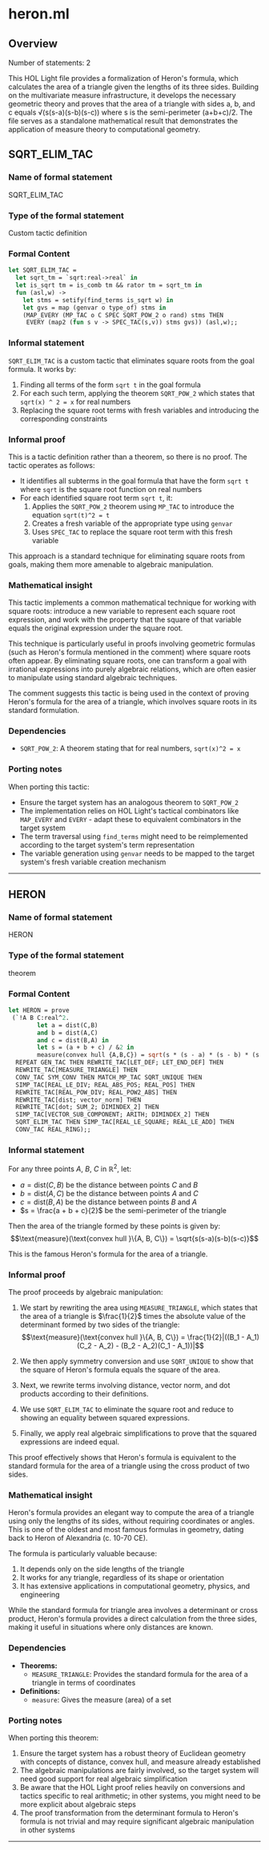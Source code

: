 # heron.ml

## Overview

Number of statements: 2

This HOL Light file provides a formalization of Heron's formula, which calculates the area of a triangle given the lengths of its three sides. Building on the multivariate measure infrastructure, it develops the necessary geometric theory and proves that the area of a triangle with sides a, b, and c equals √(s(s-a)(s-b)(s-c)) where s is the semi-perimeter (a+b+c)/2. The file serves as a standalone mathematical result that demonstrates the application of measure theory to computational geometry.

## SQRT_ELIM_TAC

### Name of formal statement
SQRT_ELIM_TAC

### Type of the formal statement
Custom tactic definition

### Formal Content
```ocaml
let SQRT_ELIM_TAC =
  let sqrt_tm = `sqrt:real->real` in
  let is_sqrt tm = is_comb tm && rator tm = sqrt_tm in
  fun (asl,w) ->
    let stms = setify(find_terms is_sqrt w) in
    let gvs = map (genvar o type_of) stms in
    (MAP_EVERY (MP_TAC o C SPEC SQRT_POW_2 o rand) stms THEN
     EVERY (map2 (fun s v -> SPEC_TAC(s,v)) stms gvs)) (asl,w);;
```

### Informal statement
`SQRT_ELIM_TAC` is a custom tactic that eliminates square roots from the goal formula. It works by:

1. Finding all terms of the form `sqrt t` in the goal formula
2. For each such term, applying the theorem `SQRT_POW_2` which states that `sqrt(x) ^ 2 = x` for real numbers
3. Replacing the square root terms with fresh variables and introducing the corresponding constraints

### Informal proof
This is a tactic definition rather than a theorem, so there is no proof. The tactic operates as follows:

- It identifies all subterms in the goal formula that have the form `sqrt t` where `sqrt` is the square root function on real numbers
- For each identified square root term `sqrt t`, it:
  1. Applies the `SQRT_POW_2` theorem using `MP_TAC` to introduce the equation `sqrt(t)^2 = t`
  2. Creates a fresh variable of the appropriate type using `genvar`
  3. Uses `SPEC_TAC` to replace the square root term with this fresh variable

This approach is a standard technique for eliminating square roots from goals, making them more amenable to algebraic manipulation.

### Mathematical insight
This tactic implements a common mathematical technique for working with square roots: introduce a new variable to represent each square root expression, and work with the property that the square of that variable equals the original expression under the square root.

This technique is particularly useful in proofs involving geometric formulas (such as Heron's formula mentioned in the comment) where square roots often appear. By eliminating square roots, one can transform a goal with irrational expressions into purely algebraic relations, which are often easier to manipulate using standard algebraic techniques.

The comment suggests this tactic is being used in the context of proving Heron's formula for the area of a triangle, which involves square roots in its standard formulation.

### Dependencies
- `SQRT_POW_2`: A theorem stating that for real numbers, `sqrt(x)^2 = x`

### Porting notes
When porting this tactic:
- Ensure the target system has an analogous theorem to `SQRT_POW_2`
- The implementation relies on HOL Light's tactical combinators like `MAP_EVERY` and `EVERY` - adapt these to equivalent combinators in the target system
- The term traversal using `find_terms` might need to be reimplemented according to the target system's term representation
- The variable generation using `genvar` needs to be mapped to the target system's fresh variable creation mechanism

---

## HERON

### Name of formal statement
HERON

### Type of the formal statement
theorem

### Formal Content
```ocaml
let HERON = prove
 (`!A B C:real^2.
        let a = dist(C,B)
        and b = dist(A,C)
        and c = dist(B,A) in
        let s = (a + b + c) / &2 in
        measure(convex hull {A,B,C}) = sqrt(s * (s - a) * (s - b) * (s - c))`,
  REPEAT GEN_TAC THEN REWRITE_TAC[LET_DEF; LET_END_DEF] THEN
  REWRITE_TAC[MEASURE_TRIANGLE] THEN
  CONV_TAC SYM_CONV THEN MATCH_MP_TAC SQRT_UNIQUE THEN
  SIMP_TAC[REAL_LE_DIV; REAL_ABS_POS; REAL_POS] THEN
  REWRITE_TAC[REAL_POW_DIV; REAL_POW2_ABS] THEN
  REWRITE_TAC[dist; vector_norm] THEN
  REWRITE_TAC[dot; SUM_2; DIMINDEX_2] THEN
  SIMP_TAC[VECTOR_SUB_COMPONENT; ARITH; DIMINDEX_2] THEN
  SQRT_ELIM_TAC THEN SIMP_TAC[REAL_LE_SQUARE; REAL_LE_ADD] THEN
  CONV_TAC REAL_RING);;
```

### Informal statement
For any three points $A$, $B$, $C$ in $\mathbb{R}^2$, let:
- $a = \text{dist}(C, B)$ be the distance between points $C$ and $B$
- $b = \text{dist}(A, C)$ be the distance between points $A$ and $C$
- $c = \text{dist}(B, A)$ be the distance between points $B$ and $A$
- $s = \frac{a + b + c}{2}$ be the semi-perimeter of the triangle

Then the area of the triangle formed by these points is given by:
$$\text{measure}(\text{convex hull }\{A, B, C\}) = \sqrt{s(s-a)(s-b)(s-c)}$$

This is the famous Heron's formula for the area of a triangle.

### Informal proof
The proof proceeds by algebraic manipulation:

1. We start by rewriting the area using `MEASURE_TRIANGLE`, which states that the area of a triangle is $\frac{1}{2}$ times the absolute value of the determinant formed by two sides of the triangle: 
   $$\text{measure}(\text{convex hull }\{A, B, C\}) = \frac{1}{2}|((B_1 - A_1)(C_2 - A_2) - (B_2 - A_2)(C_1 - A_1))|$$

2. We then apply symmetry conversion and use `SQRT_UNIQUE` to show that the square of Heron's formula equals the square of the area.

3. Next, we rewrite terms involving distance, vector norm, and dot products according to their definitions.

4. We use `SQRT_ELIM_TAC` to eliminate the square root and reduce to showing an equality between squared expressions.

5. Finally, we apply real algebraic simplifications to prove that the squared expressions are indeed equal.

This proof effectively shows that Heron's formula is equivalent to the standard formula for the area of a triangle using the cross product of two sides.

### Mathematical insight
Heron's formula provides an elegant way to compute the area of a triangle using only the lengths of its sides, without requiring coordinates or angles. This is one of the oldest and most famous formulas in geometry, dating back to Heron of Alexandria (c. 10-70 CE).

The formula is particularly valuable because:
1. It depends only on the side lengths of the triangle
2. It works for any triangle, regardless of its shape or orientation
3. It has extensive applications in computational geometry, physics, and engineering

While the standard formula for triangle area involves a determinant or cross product, Heron's formula provides a direct calculation from the three sides, making it useful in situations where only distances are known.

### Dependencies
- **Theorems:**
  - `MEASURE_TRIANGLE`: Provides the standard formula for the area of a triangle in terms of coordinates
- **Definitions:**
  - `measure`: Gives the measure (area) of a set

### Porting notes
When porting this theorem:
1. Ensure the target system has a robust theory of Euclidean geometry with concepts of distance, convex hull, and measure already established
2. The algebraic manipulations are fairly involved, so the target system will need good support for real algebraic simplification
3. Be aware that the HOL Light proof relies heavily on conversions and tactics specific to real arithmetic; in other systems, you might need to be more explicit about algebraic steps
4. The proof transformation from the determinant formula to Heron's formula is not trivial and may require significant algebraic manipulation in other systems

---

